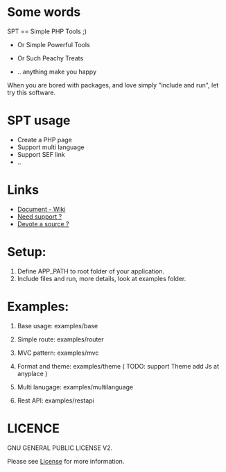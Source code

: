 # Some words

SPT == Simple PHP Tools ;)

- Or Simple Powerful Tools

- Or Such Peachy Treats

- .. anything make you happy

When you are bored with packages, and love simply "include and run", let try this software.

# SPT usage

- Create a PHP page
- Support multi language
- Support SEF link
- ..

# Links

- [Document - Wiki](https://github.com/smpleader/spt/wiki/)
- [Need support ?](https://github.com/smpleader/spt/issues)
- [Devote a source ?](https://github.com/smpleader/spt/pulls)

# Setup:

1. Define APP_PATH to root folder of your application.
2. Include files and run, more details, look at examples folder.

# Examples:

1. Base usage: examples/base

2. Simple route: examples/router

3. MVC pattern: examples/mvc

4. Format and theme: examples/theme ( TODO: support Theme add Js at anyplace )

5. Multi lanugage: examples/multilanguage

6. Rest API: examples/restapi


# LICENCE

GNU GENERAL PUBLIC LICENSE V2. 

Please see [License](https://www.gnu.org/licenses/old-licenses/gpl-2.0.en.html) for more information.